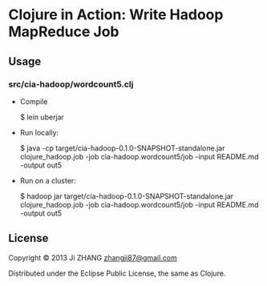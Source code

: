 # Clojure in Action: Write Hadoop MapReduce Job

## Usage

### src/cia-hadoop/wordcount5.clj

* Compile

    $ lein uberjar

* Run locally:

    $ java -cp target/cia-hadoop-0.1.0-SNAPSHOT-standalone.jar clojure_hadoop.job -job cia-hadoop.wordcount5/job -input README.md -output out5

* Run on a cluster:

    $ hadoop jar target/cia-hadoop-0.1.0-SNAPSHOT-standalone.jar clojure_hadoop.job -job cia-hadoop.wordcount5/job -input README.md -output out5

## License

Copyright © 2013 Ji ZHANG <zhangji87@gmail.com>

Distributed under the Eclipse Public License, the same as Clojure.
